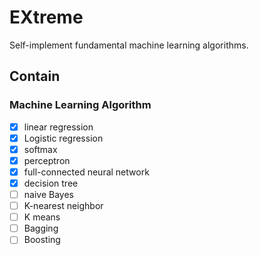 # EXtreme

Self-implement fundamental machine learning algorithms.

## Contain

### Machine Learning Algorithm

- [x] linear regression  
- [x] Logistic regression
- [x] softmax  
- [x] perceptron  
- [x] full-connected neural network  
- [x] decision tree  
- [ ] naive Bayes  
- [ ] K-nearest neighbor  
- [ ] K means  
- [ ] Bagging
- [ ] Boosting

